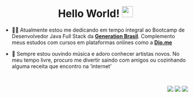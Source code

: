 <h1 align="center"> Hello World! <img src="https://img.icons8.com/color/00000/geography--v3.png" width="30px"></h1>

- 👨‍💻 Atualmente estou me dedicando em tempo integral ao Bootcamp de Desenvolvedor Java Full Stack da **[Generation Brasil](https://www.linkedin.com/school/generationbrasil/)**. Complemento meus estudos com cursos em plataformas onlines como a **[Dio.me](https://www.dio.me/)**

- 🙋 Sempre estou ouvindo música e adoro conhecer artistas novos. No meu tempo livre, procuro me divertir saindo com amigos ou cozinhando alguma receita que encontro na ‘internet’

<br/>

<p align="right">
<a href = "mailto:robertwtavares@gmail.com"><img src="https://img.icons8.com/ios-filled/40/ffffff/apple-mail.png"/></a>
<a href = "https://www.linkedin.com/in/robertwtm/"><img src="https://img.icons8.com/ios-filled/40/ffffff/linkedin.png"/></a>
<a href = "https://www.instagram.com/robertwtm/"><img src="https://img.icons8.com/external-kiranshastry-solid-kiranshastry/40/ffffff/external-camera-photography-kiranshastry-solid-kiranshastry.png"/></a>